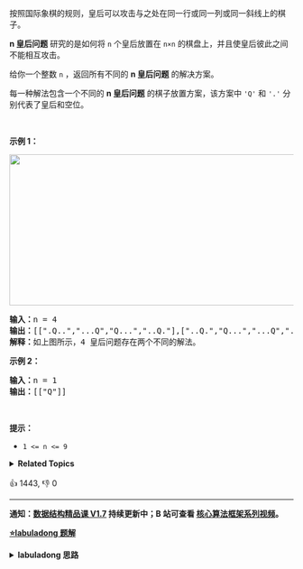 <p>按照国际象棋的规则，皇后可以攻击与之处在同一行或同一列或同一斜线上的棋子。</p>

<p><strong>n&nbsp;皇后问题</strong> 研究的是如何将 <code>n</code>&nbsp;个皇后放置在 <code>n×n</code> 的棋盘上，并且使皇后彼此之间不能相互攻击。</p>

<p>给你一个整数 <code>n</code> ，返回所有不同的&nbsp;<strong>n<em>&nbsp;</em>皇后问题</strong> 的解决方案。</p>

<div class="original__bRMd">
<div>
<p>每一种解法包含一个不同的&nbsp;<strong>n 皇后问题</strong> 的棋子放置方案，该方案中 <code>'Q'</code> 和 <code>'.'</code> 分别代表了皇后和空位。</p>

<p>&nbsp;</p>

<p><strong>示例 1：</strong></p>
<img alt="" src="https://assets.leetcode.com/uploads/2020/11/13/queens.jpg" style="width: 600px; height: 268px;" />
<pre>
<strong>输入：</strong>n = 4
<strong>输出：</strong>[[".Q..","...Q","Q...","..Q."],["..Q.","Q...","...Q",".Q.."]]
<strong>解释：</strong>如上图所示，4 皇后问题存在两个不同的解法。
</pre>

<p><strong>示例 2：</strong></p>

<pre>
<strong>输入：</strong>n = 1
<strong>输出：</strong>[["Q"]]
</pre>

<p>&nbsp;</p>

<p><strong>提示：</strong></p>

<ul>
	<li><code>1 &lt;= n &lt;= 9</code></li>
</ul>
</div>
</div>
<details><summary><strong>Related Topics</strong></summary>数组 | 回溯</details><br>

<div>👍 1443, 👎 0</div>

<div id="labuladong"><hr>

**通知：[数据结构精品课 V1.7](https://aep.h5.xeknow.com/s/1XJHEO) 持续更新中；B 站可查看 [核心算法框架系列视频](https://space.bilibili.com/14089380/channel/series)。**



<p><strong><a href="https://labuladong.github.io/article?qno=51" target="_blank">⭐️labuladong 题解</a></strong></p>
<details><summary><strong>labuladong 思路</strong></summary>

## 基本思路

PS：这道题在[《算法小抄》](https://mp.weixin.qq.com/s/tUSovvogbR9StkPWb75fUw) 的第 43 页。

视频讲解回溯算法原理：[回溯算法框架套路详解](https://www.bilibili.com/video/BV1P5411N7Xc)

N 皇后问题就是一个决策问题：对于每一行，我应该选择在哪一列防止皇后呢？

这就是典型的回溯算法题目，回溯算法的框架如下：

```python
result = []
def backtrack(路径，选择列表):
    if 满足结束条件:
        result.add(路径)
        return

    for 选择 in 选择列表:
        做选择
        backtrack(路径，选择列表)
        撤销选择
```

回溯算法框架就是遍历决策树的过程：

![](https://labuladong.github.io/algo/images/backtracking/7.jpg)

关于回溯算法的详细讲解可以看 [46. 全排列](/problems/permutations) 或者详细题解。

**详细题解：[回溯算法解题套路框架](https://labuladong.github.io/article/fname.html?fname=回溯算法详解修订版)**

**标签：[回溯算法](https://mp.weixin.qq.com/mp/appmsgalbum?__biz=MzAxODQxMDM0Mw==&action=getalbum&album_id=2122002916411604996)**

## 解法代码

```cpp
class Solution {
    public:
    vector<vector<string>> res;

    /* 输入棋盘边长 n，返回所有合法的放置 */
    vector<vector<string>> solveNQueens(int n) {
        // '.' 表示空，'Q' 表示皇后，初始化空棋盘。
        vector<string> board(n, string(n, '.'));
        backtrack(board, 0);
        return res;
    }

    // 路径：board 中小于 row 的那些行都已经成功放置了皇后
    // 选择列表：第 row 行的所有列都是放置皇后的选择
    // 结束条件：row 超过 board 的最后一行
    void backtrack(vector<string>& board, int row) {
        // 触发结束条件
        if (row == board.size()) {
            res.push_back(board);
            return;
        }

        int n = board[row].size();
        for (int col = 0; col < n; col++) {
            // 排除不合法选择
            if (!isValid(board, row, col)) {/**<extend up -200>

![](https://labuladong.github.io/algo/images/backtracking/7.jpg)
*/
                continue;
            }
            // 做选择
            board[row][col] = 'Q';
            // 进入下一行决策
            backtrack(board, row + 1);
            // 撤销选择
            board[row][col] = '.';
        }
    }

    /* 是否可以在 board[row][col] 放置皇后？*/
    bool isValid(vector<string>& board, int row, int col) {
        int n = board.size();
        // 检查列是否有皇后互相冲突
        for (int i = 0; i <= row; i++) {
            if (board[i][col] == 'Q')
                return false;
        }
        // 检查右上方是否有皇后互相冲突
        for (int i = row - 1, j = col + 1;
             i >= 0 && j < n; i--, j++) {
            if (board[i][j] == 'Q')
                return false;
        }
        // 检查左上方是否有皇后互相冲突
        for (int i = row - 1, j = col - 1;
             i >= 0 && j >= 0; i--, j--) {
            if (board[i][j] == 'Q')
                return false;
        }
        return true;
    }
};
```

**类似题目**：
  - [46. 全排列 🟠](/problems/permutations)
  - [剑指 Offer II 083. 没有重复元素集合的全排列 🟠](/problems/VvJkup)

</details>
</div>



